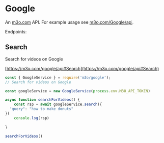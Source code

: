 # Google

An [m3o.com](https://m3o.com) API. For example usage see [m3o.com/Google/api](https://m3o.com/Google/api).

Endpoints:

## Search

Search for videos on Google


[https://m3o.com/google/api#Search](https://m3o.com/google/api#Search)

```js
const { GoogleService } = require('m3o/google');
// Search for videos on Google

const googleService = new GoogleService(process.env.M3O_API_TOKEN)

async function searchForVideos() {
	const rsp = await googleService.search({
  "query": "how to make donuts"
})
	console.log(rsp)
	
}

searchForVideos()
```
